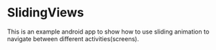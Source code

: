 SlidingViews
============
This is an example android app to show how to use sliding animation to navigate between different activities(screens).

